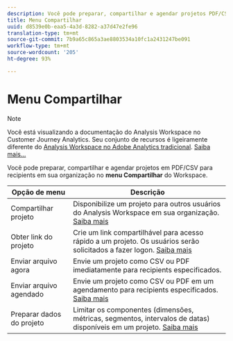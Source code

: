 ```yaml
---
description: Você pode preparar, compartilhar e agendar projetos PDF/CSV para recipient em sua organização.
title: Menu Compartilhar
uuid: d8539e0b-eaa5-4a3d-8282-a37d47e2fe96
translation-type: tm+mt
source-git-commit: 7b9a65c865a3ae8803534a10fc1a2431247be091
workflow-type: tm+mt
source-wordcount: '205'
ht-degree: 93%

---
```



# Menu Compartilhar

>[!NOTE]
>
>Você está visualizando a documentação do Analysis Workspace no Customer Journey Analytics. Seu conjunto de recursos é ligeiramente diferente do [Analysis Workspace no Adobe Analytics tradicional](https://docs.adobe.com/content/help/pt-BR/analytics/analyze/analysis-workspace/home.html). [Saiba mais...](/help/getting-started/cja-aa.md)

Você pode preparar, compartilhar e agendar projetos em PDF/CSV para recipients em sua organização no **menu Compartilhar** do Workspace.

| Opção de menu | Descrição |
|---|---|
| Compartilhar projeto | Disponibilize um projeto para outros usuários do Analysis Workspace em sua organização. [Saiba mais](https://docs.adobe.com/content/help/pt-BR/analytics/analyze/analysis-workspace/curate-share/share-projects.html) |
| Obter link do projeto | Crie um link compartilhável para acesso rápido a um projeto. Os usuários serão solicitados a fazer logon. [Saiba mais](https://docs.adobe.com/content/help/pt-BR/analytics/analyze/analysis-workspace/curate-share/shareable-links.html) |
| Enviar arquivo agora | Envie um projeto como CSV ou PDF imediatamente para recipients especificados. |
| Enviar arquivo agendado | Envie um projeto como CSV ou PDF em um agendamento para recipients especificados. [Saiba mais](https://docs.adobe.com/content/help/pt-BR/analytics/analyze/analysis-workspace/curate-share/t-schedule-report.html) |
| Preparar dados do projeto | Limitar os componentes (dimensões, métricas, segmentos, intervalos de datas) disponíveis em um projeto. [Saiba mais](https://docs.adobe.com/content/help/pt-BR/analytics/analyze/analysis-workspace/curate-share/curate.html) |
